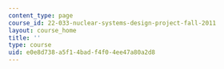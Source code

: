 ```yaml
---
content_type: page
course_id: 22-033-nuclear-systems-design-project-fall-2011
layout: course_home
title: ''
type: course
uid: e0e8d738-a5f1-4bad-f4f0-4ee47a80a2d8
---
```

